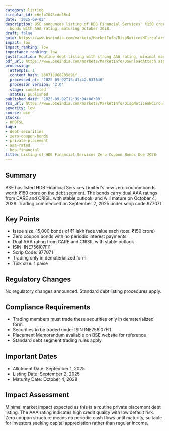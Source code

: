 ```yaml
---
category: listing
circular_id: e6efb2043cde36c4
date: '2025-09-02'
description: BSE announces listing of HDB Financial Services' ₹150 crore zero coupon
  bonds with AAA rating, maturing October 2028.
draft: false
guid: https://www.bseindia.com/markets/MarketInfo/DispNoticesNCirculars.aspx?Noticeid={FB99E660-9141-471E-8DD4-6BD8D5C51749}&noticeno=20250902-28&dt=09/02/2025&icount=28&totcount=59&flag=0
impact: low
impact_ranking: low
importance_ranking: low
justification: Routine debt listing with strong AAA rating, minimal market impact
pdf_url: https://www.bseindia.com/markets/MarketInfo/DownloadAttach.aspx?id=20250902-28&attachedId=
processing:
  attempts: 1
  content_hash: 260710968205e91f
  processed_at: '2025-09-02T18:43:42.637646'
  processor_version: '2.0'
  stage: completed
  status: published
published_date: '2025-09-02T12:39:04+00:00'
rss_url: https://www.bseindia.com/markets/MarketInfo/DispNoticesNCirculars.aspx?Noticeid={FB99E660-9141-471E-8DD4-6BD8D5C51749}&noticeno=20250902-28&dt=09/02/2025&icount=28&totcount=59&flag=0
severity: low
source: bse
stocks:
- HDBFSL
tags:
- debt-securities
- zero-coupon-bonds
- private-placement
- aaa-rated
- hdb-financial
title: Listing of HDB Financial Services Zero Coupon Bonds Due 2028
---
```


## Summary

BSE has listed HDB Financial Services Limited's new zero coupon bonds worth ₹150 crore on the debt segment. The bonds carry dual AAA ratings from CARE and CRISIL with stable outlook, and will mature on October 4, 2028. Trading commenced on September 2, 2025 under scrip code 977071.

## Key Points

- Issue size: 15,000 bonds of ₹1 lakh face value each (total ₹150 crore)
- Zero coupon bonds with no periodic interest payments
- Dual AAA rating from CARE and CRISIL with stable outlook
- ISIN: INE756I07FI1
- Scrip Code: 977071
- Trading only in dematerialized form
- Tick size: 1 paise

## Regulatory Changes

No regulatory changes announced. Standard debt listing procedures apply.

## Compliance Requirements

- Trading members must trade these securities only in dematerialized form
- Securities to be traded under ISIN INE756I07FI1
- Placement Memorandum available on BSE website for reference
- Standard debt segment trading rules apply

## Important Dates

- Allotment Date: September 1, 2025
- Listing Date: September 2, 2025
- Maturity Date: October 4, 2028

## Impact Assessment

Minimal market impact expected as this is a routine private placement debt listing. The AAA rating indicates high credit quality with low default risk. Zero coupon structure means no periodic cash flows until maturity, suitable for investors seeking capital appreciation rather than regular income.